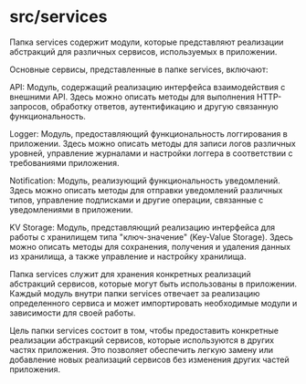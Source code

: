 # src/services

Папка services содержит модули, которые представляют реализации абстракций для различных сервисов, используемых в приложении.

Основные сервисы, представленные в папке services, включают:

API: Модуль, содержащий реализацию интерфейса взаимодействия с внешними API. Здесь можно описать методы для выполнения HTTP-запросов, обработку ответов, аутентификацию и другую связанную функциональность.

Logger: Модуль, предоставляющий функциональность логгирования в приложении. Здесь можно описать методы для записи логов различных уровней, управление журналами и настройки логгера в соответствии с требованиями приложения.

Notification: Модуль, реализующий функциональность уведомлений. Здесь можно описать методы для отправки уведомлений различных типов, управление подписками и другие операции, связанные с уведомлениями в приложении.

KV Storage: Модуль, представляющий реализацию интерфейса для работы с хранилищем типа "ключ-значение" (Key-Value Storage). Здесь можно описать методы для сохранения, получения и удаления данных из хранилища, а также управление и настройку хранилища.

Папка services служит для хранения конкретных реализаций абстракций сервисов, которые могут быть использованы в приложении. Каждый модуль внутри папки services отвечает за реализацию определенного сервиса и может импортировать необходимые модули и зависимости для своей работы.

Цель папки services состоит в том, чтобы предоставить конкретные реализации абстракций сервисов, которые используются в других частях приложения. Это позволяет обеспечить легкую замену или добавление новых реализаций сервисов без изменения других частей приложения.
